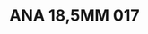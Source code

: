 ---
title: ANA 18,5MM 017
date: 
draft: false

# descripcion
description : Anillo de plata 925 y nácar

materials: Plata 925

color: 

dimensions: 18.5mm diámetro

code: 05-29-1283

type: "Anillos"

categories: []

price: $13.760,00

price_eftvo: $11.700,00

# Images
# first image will be shown in the product page
images:
  # - image: "images/path_to_image"
  # La ubicacion de las imagenes es imagenes/Anillos/Anillos.Nácar/05-29-1283-ana-18,5mm-017
  - image: "./images/anillos/nácar/05-29-1283-ana-18,5mm-017.jpg"
---